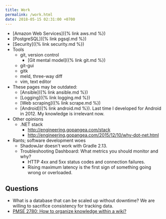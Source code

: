 ```yaml
---
title: Work
permalink: /work.html
date: 2018-05-15 02:31:00 +0700
---
```


- [Amazon Web Services]({% link aws.md %})
- [PostgreSQL]({% link pgsql.md %})
- [Security]({% link security.md %})
- Tools
    - git, version control
        - [Git mental model]({% link git.md %})
    - git-gui
    - gitk
    - meld, three-way diff
    - vim, text editor
- These pages may be outdated:
    - [Ansible]({% link ansible.md %})
    - [Logging]({% link logging.md %})
    - [Web scraping]({% link scrape.md %})
    - [Android]({% link android.md %}). Last time I developed for Android in 2012. My knowledge is irrelevant now.
- Other opinions
    - .NET stack
        - http://engineering.gopangea.com/stack
        - http://engineering.gopangea.com/2015/12/10/why-dot-net.html
- Rants; software development woes
    - ShadowJar doesn't work with Gradle 2.13.
    - Troubleshooting Dashboard: What metrics you should monitor and why?
        - HTTP 4xx and 5xx status codes and connection failures.
        - Rising maximum latency is the first sign of something going wrong or overloaded.

## Questions

- What is a database that can be scaled up without downtime?
We are willing to sacrifice consistency for tracking data.
- [PMSE 2780: How to organize knowledge within a wiki?](https://pm.stackexchange.com/questions/2780/how-to-organize-knowledge-within-a-wiki)
